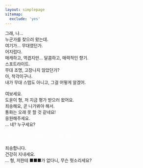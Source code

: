 ```yaml
---
layout: simplepage
sitemap:
  exclude: 'yes'
---
```



<p>
그래, 나...  <br>
누군가를 찾으러 왔는데. <br>
여기가... 무대였던가. <br>
어지럽다. <br>
매캐하고, 역겹지만... 달콤하고, 매력적인 향기. <br>
스포트라이트. <br>
무대 조명, 고장나지 않았던가? <br>
아, 착각이구나. <br>
내가 무대 스탭도 아니고, 그걸 어떻게 알겠어. <br>
<br>
여보세요. <br>
도윤이 형, 저 지금 평가 받으러 왔어요. <br>
죄송해요, 곧 나가봐야 해서. <br>
통화는 오래 못 할 것 같네요! <br>
응원해주세요. <br>
... 네? 누구세요? <br>
<br>
<span style="color:white">
아들이라고 하나 낳아놨더니 면을 세워주기는 커녕 집안 망신을 시키고 있어! <br>
큰 거 안 바란다. 이젠 그냥 남들처럼만 살아라, 제발 좀! <br>
</span>
죄송합니다. <br>
건강히 지내세요. <br>
... 형, 저한테 ■■■가 없다니, 무슨 헛소리세요? <br>
</p>